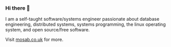 ### Hi there 👋

I am a self-taught software/systems engineer passionate about database engineering, distributed 
systems, systems programming, the linux operating system, and open source/free software.

Visit [mosab.co.uk](https://mosab.co.uk) for more.
